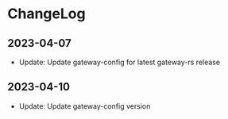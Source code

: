 # ChangeLog

## 2023-04-07

* Update: Update gateway-config for latest gateway-rs release

## 2023-04-10

* Update: Update gateway-config version
